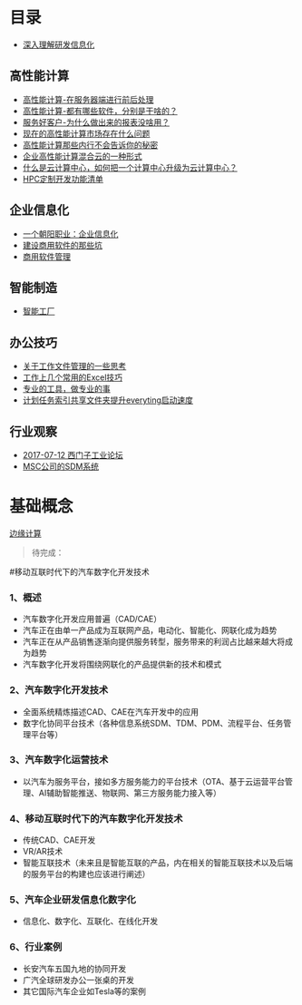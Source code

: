 # 目录

* [深入理解研发信息化](README.md)

## 高性能计算

* [高性能计算-在服务器端进行前后处理](Topic03-HPC/gao-xing-neng-ji-7b97-zai-fu-wu-qi-duan-jin-xing-qian-hou-chu-li.md)
* [高性能计算-都有哪些软件，分别是干啥的？](Topic03-HPC/gao-xing-neng-ji-7b97-du-you-na-xie-ruan-jian-ff0c-fen-bie-shi-gan-sha-de-ff1f.md)
* [服务好客户-为什么做出来的报表没啥用？](Topic03-HPC/wei-shen-me-zuo-chu-lai-de-bao-biao-mei-sha-yong.md)
* [现在的高性能计算市场存在什么问题](Topic03-HPC/big-players-in-hpc-market.md)
* [高性能计算那些内行不会告诉你的秘密](Topic03-HPC\HPC_Secrets.md)
* [企业高性能计算混合云的一种形式](Topic03-HPC\HPC_Hybrid_Cloud.md)
* [什么是云计算中心，如何把一个计算中心升级为云计算中心？](Topic03-HPC\Upgrade-to-Cloud-Data-Center.md)
* [HPC定制开发功能清单](Topic03-HPC\HPC定制开发功能清单.md)

## 企业信息化

* [一个朝阳职业：企业信息化](Topic02-Enterprise_IT/yi_ge_zhao_yang_zhi_ye_ff1a_qi_ye_xin_xi_hua.md)
* [建设商用软件的那些坑](Topic02-Enterprise_IT/jian_she_shang_yong_ruan_jian_de_yi_xie_keng.md)
* [商用软件管理](Topic02-Enterprise_IT/software-management.md)

## 智能制造

- [智能工厂](Topic01-Intellgent_Manufacturing/zhi_neng_gong_chang.md)

## 办公技巧

* [关于工作文件管理的一些思考](Topic04-Office_Skills/guan_yu_wen_jian_guan_li_de_yi_xie_si_kao.md)
* [工作上几个常用的Excel技巧](Topic04-Office_Skills/excel_tips.md)
* [专业的工具，做专业的事](Topic04-Office_Skills/专业的工具，做专业的事.md)
* [计划任务索引共享文件夹提升everyting启动速度](Topic04-Office_Skills/计划任务索引共享文件夹提升everyting启动速度.md)

## 行业观察

* [2017-07-12 西门子工业论坛](Topic06-Observations/2017-07-12-xi-men-zi-gong-ye-lun-tan.md)
* [MSC公司的SDM系统](Topic06-Observations/mscgong-si-de-sdm-xi-tong.md)


# 基础概念

[边缘计算](Topic05-Basic_Concepts/bian_yuan_ji_suan.md)








>待完成：

#移动互联时代下的汽车数字化开发技术


### 1、概述

- 汽车数字化开发应用普遍（CAD/CAE）
- 汽车正在由单一产品成为互联网产品，电动化、智能化、网联化成为趋势
- 汽车正在从产品销售逐渐向提供服务转型，服务带来的利润占比越来越大将成为趋势
- 汽车数字化开发将围绕网联化的产品提供新的技术和模式

### 2、汽车数字化开发技术

- 全面系统精炼描述CAD、CAE在汽车开发中的应用
- 数字化协同平台技术（各种信息系统SDM、TDM、PDM、流程平台、任务管理平台等）

### 3、汽车数字化运营技术

- 以汽车为服务平台，接如多方服务能力的平台技术（OTA、基于云运营平台管理、AI辅助智能推送、物联网、第三方服务能力接入等）

### 4、移动互联时代下的汽车数字化开发技术

- 传统CAD、CAE开发
- VR/AR技术
- 智能互联技术（未来且是智能互联的产品，内在相关的智能互联技术以及后端的服务平台的构建也应该进行阐述）

### 5、汽车企业研发信息化数字化

- 信息化、数字化、互联化、在线化开发

### 6、行业案例

- 长安汽车五国九地的协同开发
- 广汽全球研发办公一张桌的开发
- 其它国际汽车企业如Tesla等的案例